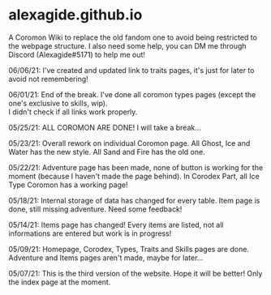 # alexagide.github.io
A Coromon Wiki to replace the old fandom one to avoid being restricted to the webpage structure.
I also need some help, you can DM me through Discord (Alexagide#5171) to help me out!
<p>06/06/21: I've created and updated link to traits pages, it's just for later to avoid not remembering!</p>
<p>06/01/21: End of the break. I've done all coromon types pages (except the one's exclusive to skills, wip).<br>
  I didn't check if all links work properly.</p>
  <p>05/25/21: ALL COROMON ARE DONE! I will take a break...</p>
  <p>05/23/21: Overall rework on individual Coromon page. All Ghost, Ice and Water has the new style. All Sand and Fire has the old one.</p>
  <p>05/22/21: Adventure page has been made, none of button is working for the moment (because I haven't made the page behind). In Corodex Part, all Ice Type Coromon has a working page!</p>
  <p>05/18/21: Internal storage of data has changed for every table. Item page is done, still missing adventure. Need some feedback!</p>
  <p>05/14/21: Items page has changed! Every items are listed, not all informations are entered but work is in progress!</p>
  <p>05/09/21: Homepage, Corodex, Types, Traits and Skills pages are done. Adventure and Items pages aren't made, maybe for later...</p>
  <p>05/07/21: This is the third version of the website. Hope it will be better! Only the index page at the moment.</p>
